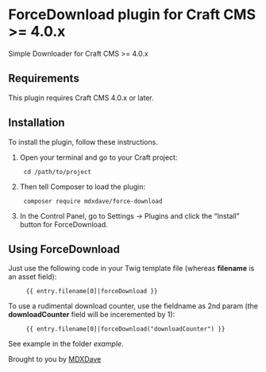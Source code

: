 # ForceDownload plugin for Craft CMS >= 4.0.x

Simple Downloader for Craft CMS >= 4.0.x

## Requirements

This plugin requires Craft CMS 4.0.x or later.

## Installation

To install the plugin, follow these instructions.

1. Open your terminal and go to your Craft project:

        cd /path/to/project

2. Then tell Composer to load the plugin:

        composer require mdxdave/force-download

3. In the Control Panel, go to Settings → Plugins and click the “Install” button for ForceDownload.

## Using ForceDownload

Just use the following code in your Twig template file (whereas __filename__ is an asset field):

         {{ entry.filename[0]|forceDownload }}	

 To use a rudimental download counter, use the fieldname as 2nd param (the __downloadCounter__ field will be inceremented by 1):	

         {{ entry.filename[0]|forceDownload("downloadCounter") }}	


See example in the folder _example_.


Brought to you by [MDXDave](https://mdxdave.de)

